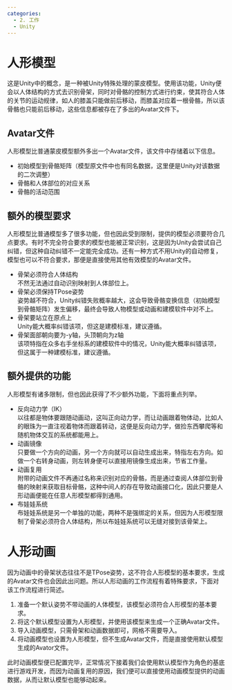 ```yaml
---
categories:
  - 2. 工作
  - Unity
---
```

# 人形模型
这是Unity中的概念，是一种被Unity特殊处理的蒙皮模型。使用该功能，Unity便会以人体结构的方式去识别骨架，同时对骨骼的控制方式进行约束，使其符合人体的关节的运动规律，如人的膝盖只能做前后移动，而膝盖对应着一根骨骼，所以该骨骼也只能前后移动，这些信息都被存在了多出的Avatar文件下。
## Avatar文件
人形模型比普通蒙皮模型额外多出一个Avatar文件，该文件中存储着以下信息。
- 初始模型到骨骼矩阵（模型原文件中也有同名数据，这里便是Unity对该数据的二次调整）
- 骨骼和人体部位的对应关系
- 骨骼的活动范围

## 额外的模型要求
人形模型比普通模型多了很多功能，但也因此受到限制，提供的模型必须要符合几点要求。有时不完全符合要求的模型也能被正常识别，这是因为Unity会尝试自己纠错，但这种自动纠错不一定能完全成功。还有一种方式不用Unity的自动修复，模型也可以不符合要求，那便是直接使用其他有效模型的Avatar文件。
- 骨架必须符合人体结构  
不然无法通过自动识别映射到人体部位上。
- 骨架必须保持TPose姿势  
姿势越不符合，Unity纠错失败概率越大，这会导致骨骼变换信息（初始模型到骨骼矩阵）发生偏移，最终会导致人物模型或动画和建模软件中对不上。
- 骨架要站立在原点上  
Unity能大概率纠错该项，但这是建模标准，建议遵循。
- 骨架面部朝向要为-y轴，头顶朝向为z轴  
该项特指在众多右手坐标系的建模软件中的情况，Unity能大概率纠错该项，但这属于一种建模标准，建议遵循。

## 额外提供的功能
人形模型有诸多限制，但也因此获得了不少额外功能，下面将重点列举。
- 反向动力学（IK）  
以往都是物体要跟随动画动，这叫正向动力学，而让动画跟着物体动，比如人的眼珠为一直注视着物体而跟着转动，这便是反向动力学，做捡东西攀爬等和随机物体交互的系统都能用上。
- 动画镜像  
只要做一个方向的动画，另一个方向就可以自动生成出来，特指左右方向。如做一个右转身动画，则左转身便可以直接用镜像生成出来，节省工作量。
- 动画复用  
附带的动画文件不再通过名称来识别对应的骨骼，而是通过查阅人体部位到骨骼的映射来获取目标骨骼，这种中间人的存在导致动画接口化，因此只要是人形动画便能在任意人形模型都得到通用。
- 布娃娃系统  
布娃娃系统是另一个单独的功能，两种不是强绑定的关系，但因为人形模型限制了骨架必须符合人体结构，所以布娃娃系统可以无缝对接到该骨架上。

# 人形动画
因为动画中的骨架状态往往不是TPose姿势，这不符合人形模型的基本要求，生成的Avatar文件也会因此出问题。所以人形动画的工作流程有着特殊要求，下面对该工作流程进行简述。
1. 准备一个默认姿势不带动画的人体模型，该模型必须符合人形模型的基本要求。
1. 将这个默认模型设置为人形模型，并使用该模型来生成一个正确Avatar文件。
1. 导入动画模型，只需骨架和动画数据即可，网格不需要导入。
1. 将动画模型也设置为人形模型，但不生成Avatar文件，而是直接使用默认模型生成的Avator文件。

此时动画模型便已配置完毕，正常情况下接着我们会使用默认模型作为角色的基底进行游戏开发，而因为动画复用的原因，我们便可以直接使用动画模型提供的动画数据，从而让默认模型也能够动起来。